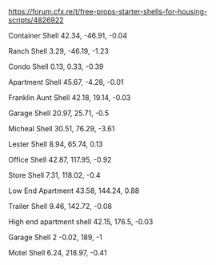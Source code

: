 https://forum.cfx.re/t/free-props-starter-shells-for-housing-scripts/4826922

Container Shell
42.34, -46.91, -0.04

Ranch Shell
3.29, -46.19, -1.23

Condo Shell 
0.13, 0.33, -0.39

Apartment Shell
45.67, -4.28, -0.01

Franklin Aunt Shell 
42.18, 19.14, -0.03

Garage Shell
20.97, 25.71, -0.5

Micheal Shell
30.51, 76.29, -3.61

Lester Shell 
8.94, 65.74, 0.13

Office Shell
42.87, 117.95, -0.92

Store Shell
7.31, 118.02, -0.4

Low End Apartment
43.58, 144.24, 0.88

Trailer Shell
9.46, 142.72, -0.08

High end apartment shell
42.15, 176.5, -0.03

Garage Shell 2
-0.02, 189, -1

Motel Shell
6.24, 218.97, -0.41

